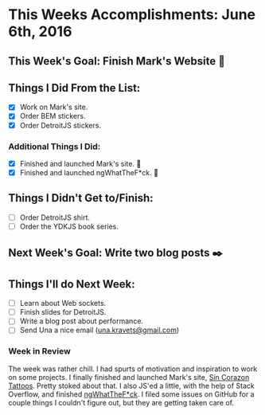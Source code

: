 # This Weeks Accomplishments: June 6th, 2016

## This Week's Goal: Finish Mark's Website :metal:

## Things I Did From the List:
- [x] Work on Mark's site.
- [x] Order BEM stickers.
- [x] Order DetroitJS stickers.

### Additional Things I Did:
- [x] Finished and launched Mark's site. :raised_hands:
- [x] Finished and launched ngWhatTheF*ck. :metal:

## Things I Didn't Get to/Finish:
- [ ] Order DetroitJS shirt.
- [ ] Order the YDKJS book series.

## Next Week's Goal: Write two blog posts :black_nib:

## Things I'll do Next Week:
- [ ] Learn about Web sockets.
- [ ] Finish slides for DetroitJS.
- [ ] Write a blog post about performance.
- [ ] Send Una a nice email (una.kravets@gmail.com)

### Week in Review
The week was rather chill. I had spurts of motivation and inspiration to work on some projects. I finally finished and launched Mark's site, [Sin Corazon Tattoos](http://sincorazontattoos.com). Pretty stoked about that. I also JS'ed a little, with the help of Stack Overflow, and finished [ngWhatTheF*ck](http://chrisdemars.github.io/ngwhatthef-ck). I filed some issues on GitHub for a couple things I couldn't figure out, but they are getting taken care of.
